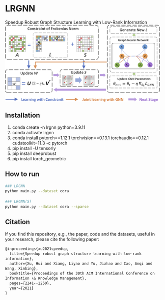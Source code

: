 
# LRGNN
Speedup Robust Graph Structure Learning with Low-Rank Information
![Speedup Robust Graph Structure Learning with Low-Rank Information](system_model.png "Model Architecture")

## Installation
1. conda create -n lrgnn python=3.9.11
2. conda activate lrgnn
3. conda install pytorch==1.12.1 torchvision==0.13.1 torchaudio==0.12.1 cudatoolkit=11.3 -c pytorch
4. pip install -U tensorly
5. pip install deeprobust
6. pip install torch_geometric

## How to run
```bash
### LRGNN
python main.py --dataset cora

### LRGNN(S)
python main.py --dataset cora --sparse

```
## Citation
If you find this repository, e.g., the paper, code and the datasets, useful in your research, please cite the following paper:
```
@inproceedings{xu2021speedup,
  title={Speedup robust graph structure learning with low-rank information},
  author={Xu, Hui and Xiang, Liyao and Yu, Jiahao and Cao, Anqi and Wang, Xinbing},
  booktitle={Proceedings of the 30th ACM International Conference on Information \& Knowledge Management},
  pages={2241--2250},
  year={2021}
}
```
